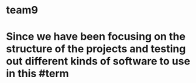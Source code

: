 # team9

# Since we have been focusing on the structure of the projects and testing out different kinds of software to use in this #term
